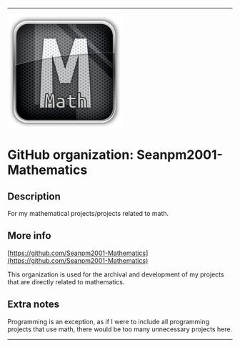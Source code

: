 
***

![MathB.png failed to load. The file may be missing or corrupt. Check the file path for errors first.](/AdditionalInfo/2/Seanpm2001-Mathematics/MathB.png)

# GitHub organization: Seanpm2001-Mathematics

## Description

For my mathematical projects/projects related to math.

## More info

[https://github.com/Seanpm2001-Mathematics](https://github.com/Seanpm2001-Mathematics)

This organization is used for the archival and development of my projects that are directly related to mathematics.

## Extra notes

Programming is an exception, as if I were to include all programming projects that use math, there would be too many unnecessary projects here.

***
